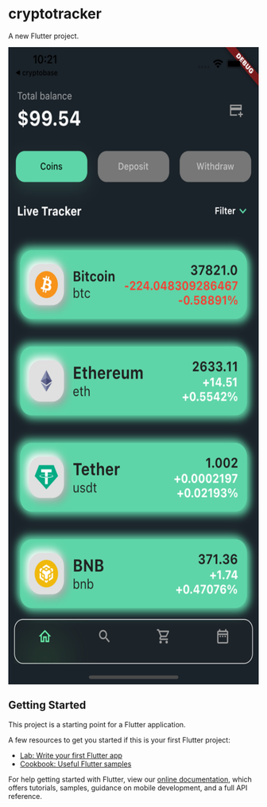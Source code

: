 # cryptotracker

A new Flutter project.

<a href="appscreenshot/Simulator Screen Shot - iPhone 12 Pro Max - 2022-02-23 at 22.21.52.png"></a>

<img align="center" width="720" height="1280" src="appscreenshot/Simulator Screen Shot - iPhone 12 Pro Max - 2022-02-23 at 22.21.52.png">

## Getting Started

This project is a starting point for a Flutter application.

A few resources to get you started if this is your first Flutter project:

- [Lab: Write your first Flutter app](https://flutter.dev/docs/get-started/codelab)
- [Cookbook: Useful Flutter samples](https://flutter.dev/docs/cookbook)

For help getting started with Flutter, view our
[online documentation](https://flutter.dev/docs), which offers tutorials,
samples, guidance on mobile development, and a full API reference.
